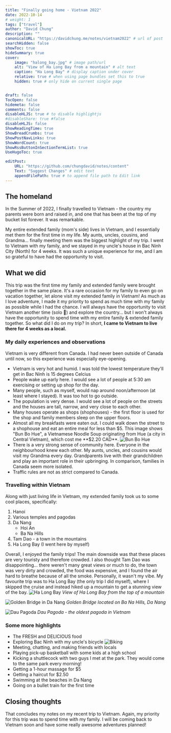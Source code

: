 ```yaml
---
title: "Finally going home - Vietnam 2022"
date: 2022-10-14
# weight: 1
tags: ["travel"]
author: "David Chung"
description: ""
canonicalURL: "https://davidchung.me/notes/vietnam2022" # url of post
searchHidden: false
showToc: true
hideSummary: true
cover:
    image: "halong_bay.jpg" # image path/url
    alt: "View of Ha Long Bay from a mountain" # alt text
    caption: "Ha Long Bay" # display caption under cover
    relative: true # when using page bundles set this to true
    hidden: true # only hide on current single page


draft: false
TocOpen: false
hidemeta: false
comments: false
disableHLJS: true # to disable highlightjs
#disableShare: true #false
disableHLJS: false
ShowReadingTime: true
ShowBreadCrumbs: true
ShowPostNavLinks: true
ShowWordCount: true
ShowRssButtonInSectionTermList: true
UseHugoToc: true

editPost:
    URL: "https://github.com/chungdavid/notes/content"
    Text: "Suggest Changes" # edit text
    appendFilePath: true # to append file path to Edit link
---
```

## The homeland
In the Summer of 2022, I finally travelled to Vietnam - the country my parents were born and raised in, and one that has been at the top of my bucket list forever. It was remarkable.

My entire extended family (mom's side) lives in Vietnam, and I essentially met them for the first time in my life. My aunts, uncles, cousins, and Grandma... finally meeting them was the biggest highlight of my trip. I went to Vietnam with my family, and we stayed in my uncle's house in Bac Ninh City (North) for 4 weeks. It was such a unique experience for me, and I am so grateful to have had the opportunity to visit.

## What we did
This trip was the first time my family and extended family were brought together in the same place. It's a rare occasion for my family to even go on vacation together, let alone visit my extended family in Vietnam! As much as I love adventure, I made it my priority to spend as much time with my family as possible while I had the chance. I will always have the opportunity to visit Vietnam another time (solo 👀) and explore the country... but I won't always have the opportunity to spend time with my entire family & extended family together. So what did I do on my trip? In short, **I came to Vietnam to live there for 4 weeks as a local.**

### My daily experiences and observations
Vietnam is very different from Canada. I had never been outside of Canada until now, so this experience was especially eye-opening.

- Vietnam is very hot and humid. I was told the lowest temperature they'll get in Bac Ninh is 15 degrees Celcius
- People wake up early here. I would see a lot of people at 5:30 am exercising or setting up shop for the day.
- Many people, such as myself, would nap around noon/afternoon (at least where I stayed). It was too hot to go outside.
- The population is very dense. I would see a lot of people on the streets and the houses are tall, narrow, and very close to each other.
- Many houses operate as shops (shophouses) - the first floor is used for the shop and family members sleep on the upper floors. 
- Almost all my breakfasts were eaten out. I could walk down the street to a shophouse and eat an entire meal for less than $5. This image shows "Bun Bo Hue", a Vietnamese Noodle Soup originating from Hue (a city in Central Vietnam), which cost me **$2.20 CAD**.
![Bun Bo Hue](bunbohue.jpg)
- There is a very strong sense of community here. Everyone in the neighbourhood knew each other. My aunts, uncles, and cousins would visit my Grandma every day. Grandparents live with their grandchildren and play an important role in their upbringing. In comparison, families in Canada seem more isolated.
- Traffic rules are not as strict compared to Canada.

### Travelling within Vietnam
Along with just living life in Vietnam, my extended family took us to some cool places, specifically:
1. Hanoi
2. Various temples and pagodas
2. Da Nang
    - Hoi An
    - Ba Na Hills
3. Tam Dao - a town in the mountains
4. Ha Long Bay (I went here by myself)

Overall, I enjoyed the family trips! The main downside was that these places are very touristy and therefore crowded. I also thought Tam Dao was disappointing... there weren't many great views or much to do, the town was very dirty and crowded, the food was expensive, and I found the air hard to breathe because of all the smoke. Personally, it wasn't my vibe. My favourite trip was to Ha Long Bay (the only trip I did myself), where I skipped the cruise and instead hiked up a mountain to get a stunning view of the bay.
![Ha Long Bay](halong_bay.jpg)
*View of Ha Long Bay from the top of a mountain*

![Golden Bridge in Da Nang](golden_bridge.jpg)
*Golden Bridge located on Ba Na Hills, Da Nang*

![Dau Pagoda](dau_pagoda.jpg)
*Dau Pagoda - the oldest pagoda in Vietnam*

### Some more highlights
- The FRESH and DELICIOUS food
- Exploring Bac Ninh with my uncle's bicycle
![Biking](biking.jpg)
- Meeting, chatting, and making friends with locals
- Playing pick-up basketball with some kids at a high school
- Kicking a shuttlecock with two guys I met at the park. They would come to the same park every morning!
- Getting a 1-hour massage for $5
- Getting a haircut for $2.50
- Swimming at the beaches in Da Nang
- Going on a bullet train for the first time

## Closing thoughts
That concludes my notes on my recent trip to Vietnam. Again, my priority for this trip was to spend time with my family. I will be coming back to Vietnam soon and have some really awesome adventures planned!